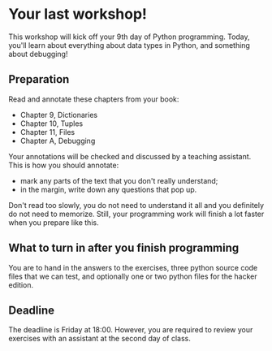 # Your last workshop!

This workshop will kick off your 9th day of Python programming. Today, you'll
learn about everything about data types in Python, and something about
debugging!

## Preparation

Read and annotate these chapters from your book:

* Chapter 9, Dictionaries
* Chapter 10, Tuples
* Chapter 11, Files
* Chapter A, Debugging

Your annotations will be checked and discussed by a teaching assistant. This is
how you should annotate:

* mark any parts of the text that you don't really understand;
* in the margin, write down any questions that pop up.

Don't read too slowly, you do not need to understand it all and you definitely
do not need to memorize. Still, your programming work will finish a lot faster
when you prepare like this.

## What to turn in after you finish programming

You are to hand in the answers to the exercises, three python source code files
that we can test, and optionally one or two python files for the hacker edition.

## Deadline

The deadline is Friday at 18:00. However, you are required to review your
exercises with an assistant at the second day of class.
